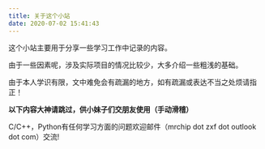 ```yaml
---
title: 关于这个小站
date: 2020-07-02 15:41:43
---
```


这个小站主要用于分享一些学习工作中记录的内容。

由于一些因素呢，涉及实际项目的情况比较少，大多介绍一些粗浅的基础。

由于本人学识有限，文中难免会有疏漏的地方，如有疏漏或表达不当之处烦请指正！

**以下内容大神请跳过，供小妹子们交朋友使用（手动滑稽）**

C/C++，Python有任何学习方面的问题欢迎邮件（mrchip dot zxf dot outlook dot com）交流!

